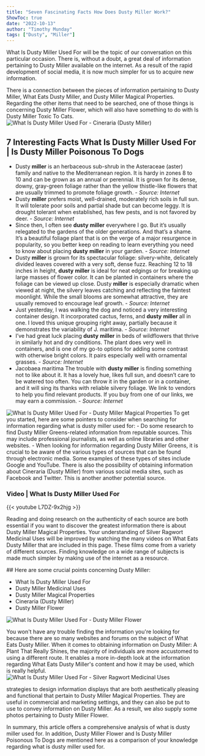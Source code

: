 ```yaml
---
title: "Seven Fascinating Facts How Does Dusty Miller Work?"
ShowToc: true 
date: "2022-10-13"
author: "Timothy Munday" 
tags: ["Dusty", "Miller"]
---
```


What Is Dusty Miller Used For will be the topic of our conversation on this particular occasion. There is, without a doubt, a great deal of information pertaining to Dusty Miller available on the internet. As a result of the rapid development of social media, it is now much simpler for us to acquire new information.

There is a connection between the pieces of information pertaining to Dusty Miller, What Eats Dusty Miller, and Dusty Miller Magical Properties. Regarding the other items that need to be searched, one of those things is concerning Dusty Miller Flower, which will also have something to do with Is Dusty Miller Toxic To Cats.
<img loading="lazy" src="https://acheapride.com/yahoo_site_admin/assets/images/A_Cheap_Ride_-_Web_Site_Photos_-_Lake_Austin_Spa__Resort.240225942_std.jpg" onerror="this.onerror=null;this.src='https://blogger.googleusercontent.com/img/a/AVvXsEhe7F7TRXHtjiKvHb5vS7DmnxvpHiDyoYyYvm1nHB3Qp2_w3BnM6A2eq4v7FYxCC9bfZt3a9vIMtAYEKUiaDQbHMg-ViyGmRIj39MLp0bGFfgfYw1Dc9q_H-T0wiTm3l0Uq42dETrN9eC8aGJ9_IORZsxST1AcLR7np1koOfcc7tnHa4S8Mwz_xD9d0=s16000';" alt="What Is Dusty Miller Used For - Cineraria (Dusty Miller)" >

## 7 Interesting Facts What Is Dusty Miller Used For | Is Dusty Miller Poisonous To Dogs
-   Dusty **miller** is an herbaceous sub-shrub in the Asteraceae (aster) family and native to the Mediterranean region. It is hardy in zones 8 to 10 and can be grown as an annual or perennial. It is grown for its dense, downy, gray-green foliage rather than the yellow thistle-like flowers that are usually trimmed to promote foliage growth. - <cite>Source: Internet</cite>
-   Dusty **miller** prefers moist, well-drained, moderately rich soils in full sun. It will tolerate poor soils and partial shade but can become leggy. It is drought tolerant when established, has few pests, and is not favored by deer. - <cite>Source: Internet</cite>
-   Since then, I often see **dusty** **miller** everywhere I go. But it’s usually relegated to the gardens of the older generations. And that’s a shame. It’s a beautiful foliage plant that is on the verge of a major resurgence in popularity, so you better keep on reading to learn everything you need to know about placing **dusty** **miller** in your garden. - <cite>Source: Internet</cite>
-   Dusty **miller** is grown for its spectacular foliage: silvery-white, delicately divided leaves covered with a very soft, dense fuzz. Reaching 12 to 18 inches in height, **dusty** **miller** is ideal for neat edgings or for breaking up large masses of flower color. It can be planted in containers where the foliage can be viewed up close. Dusty **miller** is especially dramatic when viewed at night, the silvery leaves catching and reflecting the faintest moonlight. While the small blooms are somewhat attractive, they are usually removed to encourage leaf growth. - <cite>Source: Internet</cite>
-   Just yesterday, I was walking the dog and noticed a very interesting container design. It incorporated cactus, ferns, and **dusty** **miller** all in one. I loved this unique grouping right away, partially because it demonstrates the variability of J. maritima. - <cite>Source: Internet</cite>
-   I’ve had great luck placing **dusty** **miller** in beds of wildflowers that thrive in similarly hot and dry conditions. The plant does very well in containers, and is one of my go-to options for adding some contrast with otherwise bright colors. It pairs especially well with ornamental grasses. - <cite>Source: Internet</cite>
-   Jacobaea maritima The trouble with **dusty** **miller** is finding something not to like about it. It has a lovely hue, likes full sun, and doesn’t care to be watered too often. You can throw it in the garden or in a container, and it will sing its thanks with reliable silvery foliage. We link to vendors to help you find relevant products. If you buy from one of our links, we may earn a commission. - <cite>Source: Internet</cite>


<img loading="lazy" src="https://acloreinteriors.com/wp-content/uploads/2017/04/428e7ecafc5c41ed71b9bbc9582a9a97.jpg" onerror="this.onerror=null;this.src='https://blogger.googleusercontent.com/img/a/AVvXsEhe7F7TRXHtjiKvHb5vS7DmnxvpHiDyoYyYvm1nHB3Qp2_w3BnM6A2eq4v7FYxCC9bfZt3a9vIMtAYEKUiaDQbHMg-ViyGmRIj39MLp0bGFfgfYw1Dc9q_H-T0wiTm3l0Uq42dETrN9eC8aGJ9_IORZsxST1AcLR7np1koOfcc7tnHa4S8Mwz_xD9d0=s16000';" alt="What Is Dusty Miller Used For - Dusty Miller Magical Properties" >
To get you started, here are some pointers to consider when searching for information regarding what is dusty miller used for:
- Do some research to find Dusty Miller Greens-related information from reputable sources. This may include professional journalists, as well as online libraries and other websites.
- When looking for information regarding Dusty Miller Greens, it is crucial to be aware of the various types of sources that can be found through electronic media. Some examples of these types of sites include Google and YouTube. There is also the possibility of obtaining information about Cineraria (Dusty Miller) from various social media sites, such as Facebook and Twitter. This is another another potential source.

### Video | What Is Dusty Miller Used For
{{< youtube L7DZ-9x2hjg >}} 


Reading and doing research on the authenticity of each source are both essential if you want to discover the greatest information there is about Dusty Miller Magical Properties.
Your understanding of Silver Ragwort Medicinal Uses will be improved by watching the many videos on What Eats Dusty Miller that are included in this page. These films come from a variety of different sources. Finding knowledge on a wide range of subjects is made much simpler by making use of the internet as a resource.
<script async="async" data-cfasync="false" src="//normallydemandedalter.com/fe63df3c5408708b15d8dc3d9b206b31/invoke.js"></script>
<div id="container-fe63df3c5408708b15d8dc3d9b206b31"></div>
## Here are some crucial points concerning Dusty Miller:

- What Is Dusty Miller Used For
- Dusty Miller Medicinal Uses
- Dusty Miller Magical Properties
- Cineraria (Dusty Miller)
- Dusty Miller Flower

 <img loading="lazy" src="https://www.mdpi.com/dentistry/dentistry-05-00033/article_deploy/html/images/dentistry-05-00033-g002.png" onerror="this.onerror=null;this.src='https://blogger.googleusercontent.com/img/a/AVvXsEhe7F7TRXHtjiKvHb5vS7DmnxvpHiDyoYyYvm1nHB3Qp2_w3BnM6A2eq4v7FYxCC9bfZt3a9vIMtAYEKUiaDQbHMg-ViyGmRIj39MLp0bGFfgfYw1Dc9q_H-T0wiTm3l0Uq42dETrN9eC8aGJ9_IORZsxST1AcLR7np1koOfcc7tnHa4S8Mwz_xD9d0=s16000';" alt="What Is Dusty Miller Used For - Dusty Miller Flower" >

You won't have any trouble finding the information you're looking for because there are so many websites and forums on the subject of What Eats Dusty Miller.
When it comes to obtaining information on Dusty Miller: A Plant That Really Shines, the majority of individuals are more accustomed to using a different route. It enables a more in-depth look at the information regarding What Eats Dusty Miller's content and how it may be used, which is really helpful.
<img loading="lazy" src="http://www.chazzcreations.com/yahoo_site_admin/assets/images/Barron__Burnchurch_castle_2.320201026_std.jpg" onerror="this.onerror=null;this.src='https://blogger.googleusercontent.com/img/a/AVvXsEhe7F7TRXHtjiKvHb5vS7DmnxvpHiDyoYyYvm1nHB3Qp2_w3BnM6A2eq4v7FYxCC9bfZt3a9vIMtAYEKUiaDQbHMg-ViyGmRIj39MLp0bGFfgfYw1Dc9q_H-T0wiTm3l0Uq42dETrN9eC8aGJ9_IORZsxST1AcLR7np1koOfcc7tnHa4S8Mwz_xD9d0=s16000';" alt="What Is Dusty Miller Used For - Silver Ragwort Medicinal Uses" >

strategies to design information displays that are both aesthetically pleasing and functional that pertain to Dusty Miller Magical Properties. They are useful in commercial and marketing settings, and they can also be put to use to convey information on Dusty Miller. As a result, we also supply some photos pertaining to Dusty Miller Flower.

In summary, this article offers a comprehensive analysis of what is dusty miller used for. In addition, Dusty Miller Flower and Is Dusty Miller Poisonous To Dogs are mentioned here as a comparison of your knowledge regarding what is dusty miller used for.

	

